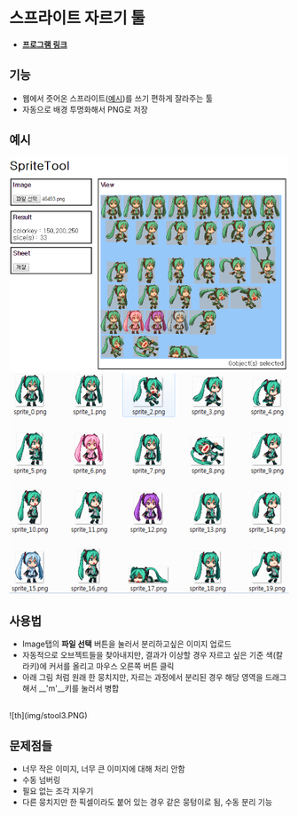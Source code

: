 스프라이트 자르기 툴
====

* __[프로그램 링크](http://pjc.luavis.kr/js/sprite/tool.html)__

기능
----
* 웹에서 줏어온 스프라이트([예시](http://www.spriters-resource.com/mobile/adventuretimeheroesofooo/sheet/64447/))를 쓰기 편하게 잘라주는 툴
* 자동으로 배경 투명화해서 PNG로 저장

예시
----
![th](img/stool1.PNG)
<br>
![th](img/stool2.PNG)

사용법
----
* Image탭의 __파일 선택__ 버튼을 눌러서 분리하고싶은 이미지 업로드
* 자동적으로 오브젝트들을 찾아내지만, 결과가 이상할 경우 자르고 싶은 기준 색(칼라키)에 커서를 올리고 마우스 오른쪽 버튼 클릭
* 아래 그림 처럼 원래 한 뭉치지만, 자르는 과정에서 분리된 경우 해당 영역을 드래그 해서 __'m'__키를 눌러서 병합
<br>
![th](img/stool3.PNG)

문제점들
----
* 너무 작은 이미지, 너무 큰 이미지에 대해 처리 안함
* 수동 넘버링
* 필요 없는 조각 지우기
* 다른 뭉치지만 한 픽셀이라도 붙어 있는 경우 같은 뭉텅이로 됨, 수동 분리 기능
